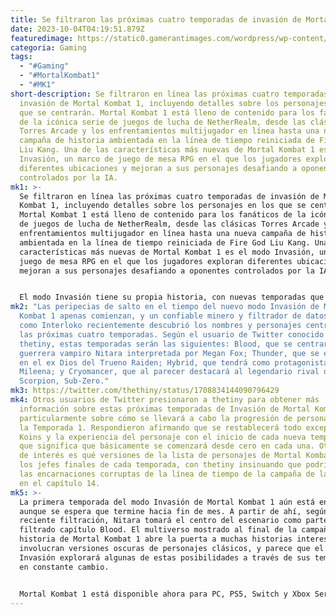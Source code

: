```yaml
---
title: Se filtraron las próximas cuatro temporadas de invasión de Mortal Kombat 1.
date: 2023-10-04T04:19:51.879Z
featuredimage: https://static0.gamerantimages.com/wordpress/wp-content/uploads/2023/10/mortal-kombat-1-invasion-islands.jpg?q=50&fit=contain&w=1140&h=&dpr=1.5
categoria: Gaming
tags:
  - "#Gaming"
  - "#MortalKombat1"
  - "#MK1"
short-description: Se filtraron en línea las próximas cuatro temporadas de
  invasión de Mortal Kombat 1, incluyendo detalles sobre los personajes en los
  que se centrarán. Mortal Kombat 1 está lleno de contenido para los fanáticos
  de la icónica serie de juegos de lucha de NetherRealm, desde las clásicas
  Torres Arcade y los enfrentamientos multijugador en línea hasta una nueva
  campaña de historia ambientada en la línea de tiempo reiniciada de Fire God
  Liu Kang. Una de las características más nuevas de Mortal Kombat 1 es el modo
  Invasión, un marco de juego de mesa RPG en el que los jugadores exploran
  diferentes ubicaciones y mejoran a sus personajes desafiando a oponentes
  controlados por la IA.
mk1: >-
  Se filtraron en línea las próximas cuatro temporadas de invasión de Mortal
  Kombat 1, incluyendo detalles sobre los personajes en los que se centrarán.
  Mortal Kombat 1 está lleno de contenido para los fanáticos de la icónica serie
  de juegos de lucha de NetherRealm, desde las clásicas Torres Arcade y los
  enfrentamientos multijugador en línea hasta una nueva campaña de historia
  ambientada en la línea de tiempo reiniciada de Fire God Liu Kang. Una de las
  características más nuevas de Mortal Kombat 1 es el modo Invasión, un marco de
  juego de mesa RPG en el que los jugadores exploran diferentes ubicaciones y
  mejoran a sus personajes desafiando a oponentes controlados por la IA.


  El modo Invasión tiene su propia historia, con nuevas temporadas que se agregarán a Mortal Kombat 1 en intervalos de seis semanas. Cada temporada estará centrada en uno de los personajes jugables de Mortal Kombat 1, siendo la primera naturalmente el protagonista no oficial de la serie, Scorpion. A diferencia de la versión drásticamente alterada que los jugadores controlan en los otros modos de juego de Mortal Kombat 1, el que pelea al final de la primera temporada de Invasión es la encarnación original de Scorpion, Hanzo Hasashi, quien está destrozando el multiverso en busca de una realidad en la que su amada esposa Harumi no fue asesinada por Sub-Zero y el Lin Kuei.
mk2: "Las peripecias de salto en el tiempo del nuevo modo Invasión de Mortal
  Kombat 1 apenas comienzan, y un confiable minero y filtrador de datos conocido
  como Interloko recientemente descubrió los nombres y personajes centrales de
  las próximas cuatro temporadas. Según el usuario de Twitter conocido como
  thetiny, estas temporadas serán las siguientes: Blood, que se centrará en la
  guerrera vampiro Nitara interpretada por Megan Fox; Thunder, que se enfocará
  en el ex Dios del Trueno Raiden; Hybrid, que tendrá como protagonista a
  Mileena; y Cryomancer, que al parecer destacará al legendario rival de
  Scorpion, Sub-Zero."
mk3: https://twitter.com/thethiny/status/1708834144090796429
mk4: Otros usuarios de Twitter presionaron a thetiny para obtener más
  información sobre estas próximas temporadas de Invasión de Mortal Kombat 1,
  particularmente sobre cómo se llevará a cabo la progresión de personajes desde
  la Temporada 1. Respondieron afirmando que se restablecerá todo excepto las
  Koins y la experiencia del personaje con el inicio de cada nueva temporada, lo
  que significa que básicamente se comenzará desde cero en cada una. Otro punto
  de interés es qué versiones de la lista de personajes de Mortal Kombat 1 serán
  los jefes finales de cada temporada, con thetiny insinuando que podrían ser
  las encarnaciones corruptas de la línea de tiempo de la campaña de la historia
  en el capítulo 14.
mk5: >-
  La primera temporada del modo Invasión de Mortal Kombat 1 aún está en curso,
  aunque se espera que termine hacia fin de mes. A partir de ahí, según esta
  reciente filtración, Nitara tomará el centro del escenario como parte del
  filtrado capítulo Blood. El multiverso mostrado al final de la campaña de
  historia de Mortal Kombat 1 abre la puerta a muchas historias interesantes que
  involucran versiones oscuras de personajes clásicos, y parece que el modo
  Invasión explorará algunas de estas posibilidades a través de sus temporadas
  en constante cambio.


  Mortal Kombat 1 está disponible ahora para PC, PS5, Switch y Xbox Series X/S.
---
```

